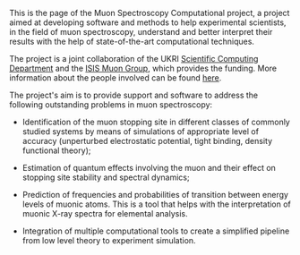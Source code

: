 This is the page of the Muon Spectroscopy Computational project, a project
aimed at developing software and methods to help experimental scientists, in the field
of muon spectroscopy, understand and better interpret their results with the
help of state-of-the-art computational techniques.

The project is a joint collaboration of the UKRI 
[Scientific Computing Department](https://stfc.ukri.org/about-us/where-we-work/daresbury-laboratory/scientific-computing-department/)
and the [ISIS Muon Group](https://www.isis.stfc.ac.uk/Pages/Muons.aspx), which
provides the funding. More information about the people involved can be found
[here](people).

The project's aim is to provide support and software to address the following
outstanding problems in muon spectroscopy:

* Identification of the muon stopping site in different classes of commonly
studied systems by means of simulations of appropriate level of accuracy
(unperturbed electrostatic potential, tight binding, density functional
theory);

* Estimation of quantum effects involving the muon and their effect on
stopping site stability and spectral dynamics;

* Prediction of frequencies and probabilities of transition between energy levels of muonic atoms. This is a tool that helps
with the interpretation of muonic X-ray spectra for elemental analysis.

* Integration of multiple computational tools to create a simplified pipeline
from low level theory to experiment simulation.



